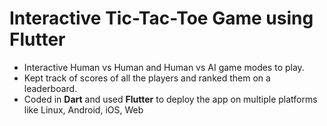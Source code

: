# Interactive Tic-Tac-Toe Game using Flutter

- Interactive Human vs Human and Human vs AI game modes to play.
- Kept track of scores of all the players and ranked them on a leaderboard.
- Coded in **Dart** and used **Flutter** to deploy the app on multiple platforms like Linux, Android, iOS, Web
